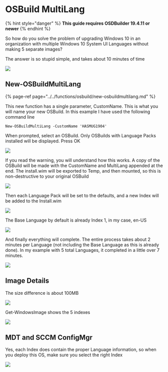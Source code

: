 # OSBuild MultiLang

{% hint style="danger" %}
**This guide requires OSDBuilder 19.4.11 or newer**
{% endhint %}

So how do you solve the problem of upgrading Windows 10 in an organization with multiple Windows 10 System UI Languages without making 5 separate images?

The answer is so stupid simple, and takes about 10 minutes of time

![](../../../../.gitbook/assets/image%20%28141%29.png)

## New-OSBuildMultiLang

{% page-ref page="../../functions/osbuild/new-osbuildmultilang.md" %}

This new function has a single parameter, CustomName.  This is what you will name your new OSBuild.  In this example I have used the following command line

```text
New-OSBuildMultiLang -CustomName 'HASMUG1904'
```

When prompted, select an OSBuild.  Only OSBuilds with Language Packs installed will be displayed.  Press OK

![](../../../../.gitbook/assets/image%20%2844%29.png)

If you read the warning, you will understand how this works.  A copy of the OSBuild will be made with the CustomName and MultiLang appended at the end.  The install.wim will be exported to Temp, and then mounted, so this is non-destructive to your original OSBuild

![](../../../../.gitbook/assets/image%20%28266%29.png)

Then each Language Pack will be set to the defaults, and a new Index will be added to the Install.wim

![](../../../../.gitbook/assets/image%20%28221%29.png)

The Base Language by default is already Index 1, in my case, en-US

![](../../../../.gitbook/assets/image%20%2898%29.png)

And finally everything will complete.  The entire process takes about 2 minutes per Language \(not including the Base Language as this is already done\).  In my example with 5 total Languages, it completed in a little over 7 minutes.

![](../../../../.gitbook/assets/image%20%28186%29.png)

## Image Details

The size difference is about 100MB

![](../../../../.gitbook/assets/image%20%2837%29.png)

Get-WindowsImage shows the 5 indexes

![](../../../../.gitbook/assets/image%20%28215%29.png)

## MDT and SCCM ConfigMgr

Yes, each Index does contain the proper Language information, so when you deploy this OS, make sure you select the right Index

![](../../../../.gitbook/assets/image%20%2867%29.png)

